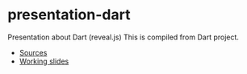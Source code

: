 # presentation-dart
Presentation about Dart (reveal.js)
This is compiled from Dart project. 
* [Sources](https://github.com/bunopus/presentation-dart-src)
* [Working slides](http://bunopus.github.io/presentation-dart/#/)
